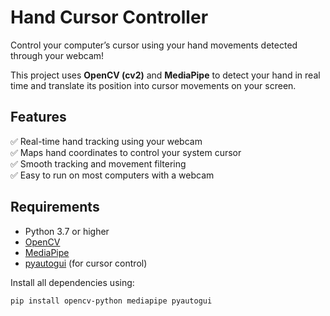 # Hand Cursor Controller

Control your computer’s cursor using your hand movements detected through your webcam!

This project uses **OpenCV (cv2)** and **MediaPipe** to detect your hand in real time and translate its position into cursor movements on your screen.

## Features

✅ Real-time hand tracking using your webcam  
✅ Maps hand coordinates to control your system cursor  
✅ Smooth tracking and movement filtering  
✅ Easy to run on most computers with a webcam  

## Requirements

- Python 3.7 or higher
- [OpenCV](https://pypi.org/project/opencv-python/)
- [MediaPipe](https://pypi.org/project/mediapipe/)
- [pyautogui](https://pypi.org/project/PyAutoGUI/) (for cursor control)

Install all dependencies using:

```bash
pip install opencv-python mediapipe pyautogui

